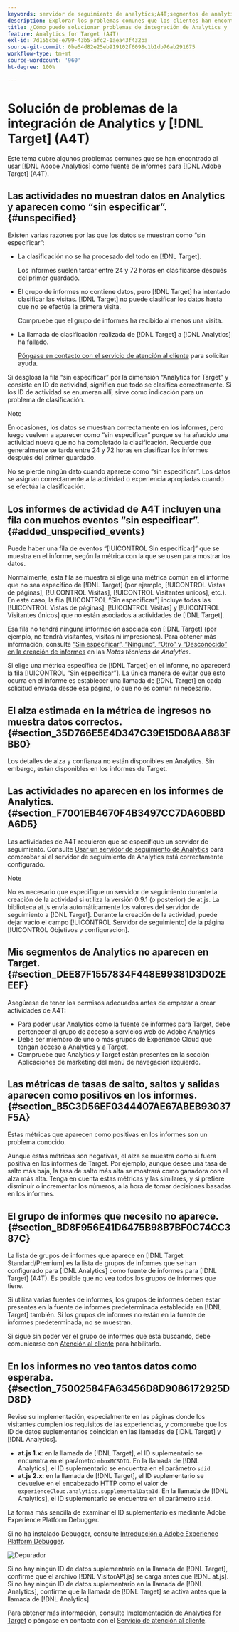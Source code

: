 ```yaml
---
keywords: servidor de seguimiento de analytics;A4T;segmentos de analytics;grupos de informes;datos incorrectos;huérfanos;sdid;VisitorAPI.js;mboxMCSDID;fantasma;sin especificar
description: Explorar los problemas comunes que los clientes han encontrado al usar Analytics for  [!DNL Target]  (A4T).
title: ¿Cómo puedo solucionar problemas de integración de Analytics y  [!DNL Target]  (A4T)
feature: Analytics for Target (A4T)
exl-id: 7d155cbe-e799-43b5-afc2-1aea43f432ba
source-git-commit: 0be54d82e25eb919102f6098c1b1db76ab291675
workflow-type: tm+mt
source-wordcount: '960'
ht-degree: 100%

---
```


# Solución de problemas de la integración de Analytics y [!DNL Target] (A4T)

Este tema cubre algunos problemas comunes que se han encontrado al usar [!DNL Adobe Analytics] como fuente de informes para [!DNL Adobe Target] (A4T).

## Las actividades no muestran datos en Analytics y aparecen como “sin especificar”. {#unspecified}

Existen varias razones por las que los datos se muestran como “sin especificar”:

* La clasificación no se ha procesado del todo en [!DNL Target].

   Los informes suelen tardar entre 24 y 72 horas en clasificarse después del primer guardado.

* El grupo de informes no contiene datos, pero [!DNL Target] ha intentado clasificar las visitas. [!DNL Target] no puede clasificar los datos hasta que no se efectúa la primera visita.

   Compruebe que el grupo de informes ha recibido al menos una visita.

* La llamada de clasificación realizada de [!DNL Target] a [!DNL Analytics] ha fallado.

   [Póngase en contacto con el servicio de atención al cliente](/help/main/cmp-resources-and-contact-information.md#reference_ACA3391A00EF467B87930A450050077C) para solicitar ayuda.

Si desglosa la fila “sin especificar” por la dimensión “Analytics for Target” y consiste en ID de actividad, significa que todo se clasifica correctamente. Si los ID de actividad se enumeran allí, sirve como indicación para un problema de clasificación.

>[!NOTE]
>
>En ocasiones, los datos se muestran correctamente en los informes, pero luego vuelven a aparecer como “sin especificar” porque se ha añadido una actividad nueva que no ha completado la clasificación. Recuerde que generalmente se tarda entre 24 y 72 horas en clasificar los informes después del primer guardado.
>
>No se pierde ningún dato cuando aparece como “sin especificar”. Los datos se asignan correctamente a la actividad o experiencia apropiadas cuando se efectúa la clasificación.

## Los informes de actividad de A4T incluyen una fila con muchos eventos “sin especificar”. {#added_unspecified_events}

Puede haber una fila de eventos “[!UICONTROL Sin especificar]” que se muestra en el informe, según la métrica con la que se usen para mostrar los datos.

Normalmente, esta fila se muestra si elige una métrica común en el informe que no sea específico de [!DNL Target] (por ejemplo, [!UICONTROL Vistas de páginas], [!UICONTROL Visitas], [!UICONTROL Visitantes únicos], etc.). En este caso, la fila [!UICONTROL “Sin especificar”] incluye todas las [!UICONTROL Vistas de páginas], [!UICONTROL Visitas] y [!UICONTROL Visitantes únicos] que no están asociados a actividades de [!DNL Target].

Esa fila no tendrá ninguna información asociada con [!DNL Target] (por ejemplo, no tendrá visitantes, visitas ni impresiones). Para obtener más información, consulte [“Sin especificar”, “Ninguno”, “Otro” y “Desconocido” en la creación de informes](https://experienceleague.adobe.com/docs/analytics/technotes/unspecified.html?lang=es) en las *Notas técnicas de Analytics*.

Si elige una métrica específica de [!DNL Target] en el informe, no aparecerá la fila [!UICONTROL “Sin especificar”]. La única manera de evitar que esto ocurra en el informe es establecer una llamada de [!DNL Target] en cada solicitud enviada desde esa página, lo que no es común ni necesario.

## El alza estimada en la métrica de ingresos no muestra datos correctos. {#section_35D766E5E4D347C39E15D08AA883FBB0}

Los detalles de alza y confianza no están disponibles en Analytics. Sin embargo, están disponibles en los informes de Target.

## Las actividades no aparecen en los informes de Analytics.   {#section_F7001EB4670F4B3497CC7DA60BBDA6D5}

Las actividades de A4T requieren que se especifique un servidor de seguimiento. Consulte [Usar un servidor de seguimiento de Analytics](/help/main/c-integrating-target-with-mac/a4t/analytics-tracking-server.md#task_72077BA7E93C4A65A715A18F32228823) para comprobar si el servidor de seguimiento de Analytics está correctamente configurado.

>[!NOTE]
>
>No es necesario que especifique un servidor de seguimiento durante la creación de la actividad si utiliza la versión 0.9.1 (o posterior) de at.js. La biblioteca at.js envía automáticamente los valores del servidor de seguimiento a [!DNL Target]. Durante la creación de la actividad, puede dejar vacío el campo [!UICONTROL Servidor de seguimiento] de la página [!UICONTROL Objetivos y configuración].

## Mis segmentos de Analytics no aparecen en Target.   {#section_DEE87F1557834F448E99381D3D02EEEF}

Asegúrese de tener los permisos adecuados antes de empezar a crear actividades de A4T:

* Para poder usar Analytics como la fuente de informes para Target, debe pertenecer al grupo de acceso a servicios web de Adobe Analytics
* Debe ser miembro de uno o más grupos de Experience Cloud que tengan acceso a Analytics y a Target.
* Compruebe que Analytics y Target están presentes en la sección Aplicaciones de marketing del menú de navegación izquierdo.

## Las métricas de tasas de salto, saltos y salidas aparecen como positivos en los informes.   {#section_B5C3D56EF0344407AE67ABEB93037F5A}

Estas métricas que aparecen como positivas en los informes son un problema conocido.

Aunque estas métricas son negativas, el alza se muestra como si fuera positiva en los informes de Target. Por ejemplo, aunque desee una tasa de salto más baja, la tasa de salto más alta se mostrará como ganadora con el alza más alta. Tenga en cuenta estas métricas y las similares, y si prefiere disminuir o incrementar los números, a la hora de tomar decisiones basadas en los informes.

## El grupo de informes que necesito no aparece. {#section_BD8F956E41D6475B98B7BF0C74CC387C}

La lista de grupos de informes que aparece en [!DNL Target Standard/Premium] es la lista de grupos de informes que se han configurado para [!DNL Analytics] como fuente de informes para [!DNL Target] (A4T). Es posible que no vea todos los grupos de informes que tiene.

Si utiliza varias fuentes de informes, los grupos de informes deben estar presentes en la fuente de informes predeterminada establecida en [!DNL Target] también. Si los grupos de informes no están en la fuente de informes predeterminada, no se muestran.

Si sigue sin poder ver el grupo de informes que está buscando, debe comunicarse con [Atención al cliente](/help/main/cmp-resources-and-contact-information.md#reference_ACA3391A00EF467B87930A450050077C) para habilitarlo.

## En los informes no veo tantos datos como esperaba. {#section_75002584FA63456D8D9086172925DD8D}

Revise su implementación, especialmente en las páginas donde los visitantes cumplen los requisitos de las experiencias, y compruebe que los ID de datos suplementarios coincidan en las llamadas de [!DNL Target] y [!DNL Analytics]. 

* **at.js 1.x**: en la llamada de [!DNL Target], el ID suplementario se encuentra en el parámetro `mboxMCSDID`. En la llamada de [!DNL Analytics], el ID suplementario se encuentra en el parámetro `sdid`.
* **at.js 2.x**: en la llamada de [!DNL Target], el ID suplementario se devuelve en el encabezado HTTP como el valor de `experienceCloud.analytics.supplementalDataId`. En la llamada de [!DNL Analytics], el ID suplementario se encuentra en el parámetro `sdid`.

La forma más sencilla de examinar el ID suplementario es mediante Adobe Experience Platform Debugger.

Si no ha instalado Debugger, consulte [Introducción a Adobe Experience Platform Debugger](https://experienceleague.adobe.com/docs/platform-learn/tutorials/data-ingestion/web-sdk/introduction-to-the-experience-platform-debugger.html?lang=es).

![Depurador](/help/main/c-integrating-target-with-mac/a4t/assets/debugger.png)

Si no hay ningún ID de datos suplementario en la llamada de [!DNL Target], confirme que el archivo [!DNL VisitorAPI.js] se carga antes que [!DNL at.js]. Si no hay ningún ID de datos suplementario en la llamada de [!DNL Analytics], confirme que la llamada de [!DNL Target] se activa antes que la llamada de [!DNL Analytics].

Para obtener más información, consulte [Implementación de Analytics for Target](/help/main/c-integrating-target-with-mac/a4t/a4timplementation.md#concept_CE78750AC2A4487D8ACD9369B3EAC85A) o póngase en contacto con el [Servicio de atención al cliente](/help/main/cmp-resources-and-contact-information.md#reference_ACA3391A00EF467B87930A450050077C).
